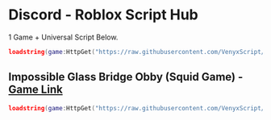 # Discord - Roblox Script Hub
1 Game + Universal Script Below.

```lua
loadstring(game:HttpGet("https://raw.githubusercontent.com/VenyxScript/Discord/main/universal.lua"))()
```
## Impossible Glass Bridge Obby (Squid Game) - [Game Link](roblox.com/games/7952502098)
```lua
loadstring(game:HttpGet("https://raw.githubusercontent.com/VenyxScript/Discord/main/7952502098.lua"))()
```
